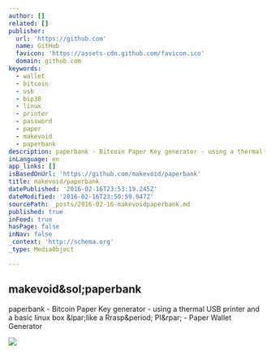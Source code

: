 ```yaml
---
author: []
related: []
publisher:
  url: 'https://github.com'
  name: GitHub
  favicon: 'https://assets-cdn.github.com/favicon.ico'
  domain: github.com
keywords:
  - wallet
  - bitcoin
  - usb
  - bip38
  - linux
  - printer
  - password
  - paper
  - makevoid
  - paperbank
description: paperbank - Bitcoin Paper Key generator - using a thermal USB printer and a basic linux box (like a Rrasp. PI) - Paper Wallet Generator
inLanguage: en
app_links: []
isBasedOnUrl: 'https://github.com/makevoid/paperbank'
title: makevoid/paperbank
datePublished: '2016-02-16T23:53:19.245Z'
dateModified: '2016-02-16T23:50:59.947Z'
sourcePath: _posts/2016-02-16-makevoidpaperbank.md
published: true
inFeed: true
hasPage: false
inNav: false
_context: 'http://schema.org'
_type: MediaObject

---
```

<article style=""><h1>makevoid&amp;sol;paperbank</h1><p>paperbank - Bitcoin Paper Key generator - using a thermal USB printer and a basic linux box &amp;lpar;like a Rrasp&amp;period; PI&amp;rpar; - Paper Wallet Generator</p><img src="https://avatars3.githubusercontent.com/u/14677?v=3&amp;s=400" /></article>